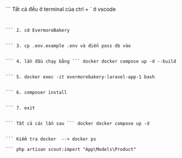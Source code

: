 ``` Tất cả đều ở terminal của ctrl + ` ở vscode


``` 1. git clone https://github.com/ChisThanh/EvermoreBakery-Laravel.git -b dev EvermoreBakery


``` 2. cd EvermoreBakery


``` 3. cp .env.example .env và điển pass db vào 


``` 4. lần đầu chạy bằng ``` docker docker compose up -d --build


``` 5. docker exec -it evermorebakery-laravel-app-1 bash


``` 6. composer install


``` 7. exit


``` Tất cả các lần sau ``` docker docker compose up -d


``` Kiểm tra docker  --> docker ps

``` php artisan scout:import "App\Models\Product"
